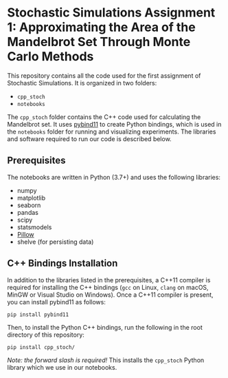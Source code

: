 # Stochastic Simulations Assignment 1: Approximating the Area of the Mandelbrot Set Through Monte Carlo Methods
This repository contains all the code used for the first assignment of
Stochastic Simulations.
It is organized in two folders:
- `cpp_stoch`
- `notebooks`

The `cpp_stoch` folder contains the C++ code used for calculating the Mandelbrot
set.
It uses [pybind11](https://github.com/pybind/pybind11) to create Python
bindings, which is used in the `notebooks` folder for running and visualizing
experiments.
The libraries and software required to run our code is described below.

## Prerequisites
The notebooks are written in Python (3.7+) and uses the following libraries:
- numpy
- matplotlib
- seaborn
- pandas
- scipy
- statsmodels
- [Pillow](https://pillow.readthedocs.io/en/stable/)
- shelve (for persisting data)

## C++ Bindings Installation
In addition to the libraries listed in the prerequisites, a C++11 compiler is
required for installing the C++ bindings (`gcc` on Linux, `clang` on macOS,
MinGW or Visual Studio on Windows).
Once a C++11 compiler is present, you can install pybind11 as follows:
```bash
pip install pybind11
```
Then, to install the Python C++ bindings, run the following in the root
directory of this repository:
```
pip install cpp_stoch/
```
_Note: the forward slash is required!_
This installs the `cpp_stoch` Python library which we use in our notebooks.
